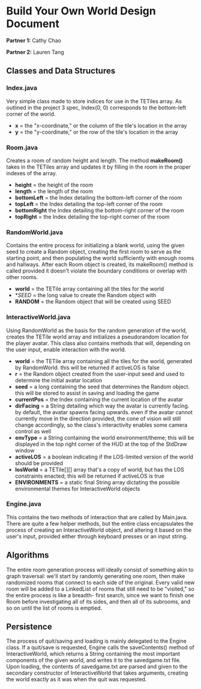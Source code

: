 # Build Your Own World Design Document

**Partner 1:**
Cathy Chao

**Partner 2:**
Lauren Tang

## Classes and Data Structures

### Index.java
Very simple class made to store indices for use in the TETiles array. As outlined in the project 3 
spec, Index(0, 0) corresponds to the bottom-left corner of the world.
* **x** = the "x-coordinate," or the column of the tile's location in the array
* **y** = the "y-coordinate," or the row of the tile's location in the array

### Room.java
Creates a room of random height and length. The method **makeRoom()** takes in the TETiles array and 
updates it by filling in the room in the proper indexes of the array.
* **height** = the height of the room
* **length** = the length of the room
* **bottomLeft** = the Index detailing the bottom-left corner of the room
* **topLeft** = the Index detailing the top-left corner of the room
* **bottomRight** the Index detailing the bottom-right corner of the room
* **topRight** = the Index detailing the top-right corner of the room 

### RandomWorld.java
Contains the entire process for initializing a blank world, using the given seed to create a Random object,
creating the first room to serve as the starting point, and then populating the world sufficiently with enough
rooms and hallways. After each Room object is created, its makeRoom() method is called provided it doesn't violate
the boundary conditions or overlap with other rooms.
* **world** = the TETile array containing all the tiles for the world
* **SEED* = the long value to create the Random object with
* **RANDOM** = the Random object that will be created using SEED

### InteractiveWorld.java
Using RandomWorld as the basis for the random generation of the world, creates the TETile world array and initializes
a pseudorandom location for the player avatar. This class also contains methods that will, depending on the user
input, enable interaction with the world.
* **world** = the TETile array containing all the tiles for the world, generated by RandomWorld. this will be returned
  if activeLOS is false
* **r** = the Random object created from the user-input seed and used to determine the initial avatar location
* **seed** = a long containing the seed that determines the Random object. this will be stored to assist in saving and
  loading the game
* **currentPos** = the Index containing the current location of the avatar
* **dirFacing** = a String detailing which way the avatar is currently facing. by default, the avatar spawns
  facing upwards. even if the avatar cannot currently move in the direction provided, the cone of vision will 
  still change accordingly, so the class's interactivity enables some camera control as well
* **envType** = a String containing the world environment/theme; this will be displayed in the top right corner of the
  HUD at the top of the StdDraw window
* **activeLOS** = a boolean indicating if the LOS-limited version of the world should be provided
* **losWorld** = a TETile[][] array that's a copy of world, but has the LOS constraints enacted; this will be returned
  if activeLOS is true
* **ENVIRONMENTS** = a static final String array dictating the possible environmental themes for InteractiveWorld objects

### Engine.java
This contains the two methods of interaction that are called by Main.java. There are quite a few helper methods, but the 
entire class encapsulates the process of creating an InteractiveWorld object, and altering it based on the user's input,
provided either through keyboard presses or an input string.

## Algorithms
The entire room generation process will ideally consist of something akin to graph traversal: we'll start by randomly
generating one room, then make randomized rooms that connect to each side of the original. Every valid new room
will be added to a LinkedList of rooms that still need to be "visited," so the entire process is like a breadth-
first search, since we want to finish one Room before investigating all of its sides, and then all of its 
subrooms, and so on until the list of rooms is emptied. 

## Persistence
The process of quit/saving and loading is mainly delegated to the Engine class. If a quit/save is requested, Engine
calls the saveContents() method of InteractiveWorld, which returns a String containing the most important components of 
the given world, and writes it to the savedgame.txt file. Upon loading, the contents of savedgame.txt are parsed and given
to the secondary constructor of InteractiveWorld that takes arguments, creating the world exactly as it was when the quit
was requested.